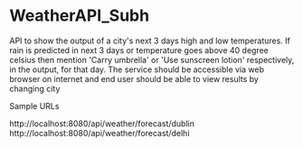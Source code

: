 # WeatherAPI_Subh
 API to show the output of a city's next 3 days high and low temperatures. If rain is predicted in next 3 days or temperature goes above 40 degree celsius then mention 'Carry umbrella' or 'Use sunscreen lotion' respectively, in the output, for that day. The service should be accessible via web browser on internet and end user should be able to view results by changing city
 
 Sample URLs
 
 http://localhost:8080/api/weather/forecast/dublin
 http://localhost:8080/api/weather/forecast/delhi
